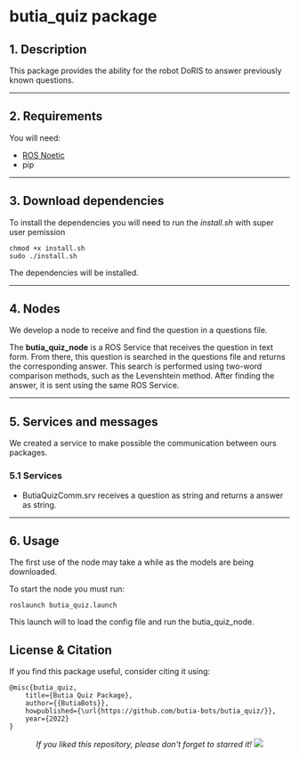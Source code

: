 # butia_quiz package

## 1. Description

This package provides the ability for the robot DoRIS to answer previously known questions.

___
## 2. Requirements

You will need:
- [ROS Noetic](http://wiki.ros.org/noetic/Installation)
- pip

___
## 3. Download dependencies

To install the dependencies you will need to run the _install.sh_ with super user pemission

```
chmod +x install.sh
sudo ./install.sh
```

The dependencies will be installed.

___
## 4. Nodes

We develop a node to receive and find the question in a questions file.

The **butia_quiz_node** is a ROS Service that receives the question in text form. From there, this question is searched in the questions file and returns the corresponding answer. This search is performed using two-word comparison methods, such as the Levenshtein method. After finding the answer, it is sent using the same ROS Service.

___
## 5. Services and messages

We created a service to make possible the communication between ours packages.

### 5.1 Services

- ButiaQuizComm.srv receives a question as string and returns a answer as string.

___
## 6. Usage

The first use of the node may take a while as the models are being downloaded.

To start the node you must run:
```
roslaunch butia_quiz.launch
```

This launch will to load the config file and run the butia_quiz_node.

## License & Citation
If you find this package useful, consider citing it using:
```
@misc{butia_quiz,
    title={Butia Quiz Package},
    author={{ButiaBots}},
    howpublished={\url{https://github.com/butia-bots/butia_quiz/}},
    year={2022}
}
```
<p align="center"> 
  <i>If you liked this repository, please don't forget to starred it!</i>
  <img src="https://img.shields.io/github/stars/butia-bots/butia_quiz?style=social"/>
</p>
